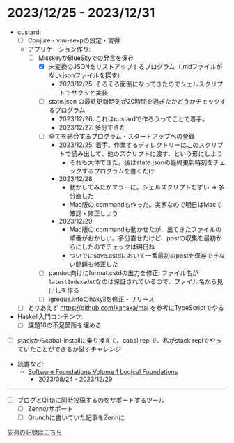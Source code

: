 # 2023/12/25 - 2023/12/31

- custard:
    - [ ] Conjure・vim-sexpの設定・習得
    - アプリケーション作り:
        - [ ] MisskeyかBlueSkyでの発言を保存
            - [x] 未変換のJSONをリストアップするプログラム（.mdファイルがない.jsonファイルを探す）
                - 2023/12/25: そろそろ面倒になってきたのでシェルスクリプトでサクッと実装
            - [ ] state.json の最終更新時刻が20時間を過ぎたかどうかチェックするプログラム
                - 2023/12/26: これはcustardで作ろうってことで着手。
                - 2023/12/27: 多分できた
            - [ ] 全てを結合するプログラム・スタートアップへの登録
                - 2023/12/25: 着手。作業するディレクトリーはこのスクリプトで読み出して、他のスクリプトに渡す、という形にしよう
                    - それも大体できた。後はstate.jsonの最終更新時刻をチェックするプログラムを書くだけ
                - 2023/12/28:
                    - 動かしてみたがエラーに。シェルスクリプトむずい =\> 多分直した
                    - Mac版の.commandも作った。実家なので明日はMacで確認・修正しよう
                - 2023/12/29:
                    - Mac版の.commandも動かせたが、出てきたファイルの順番がおかしい。多分直せたけど、postの収集を最初からにしたのでチェックは明日ね
                    - ついでにsave.cstdにおいて一番最初のpostを保存できない問題も修正した
            - [ ] pandoc向けにformat.cstdの出力を修正: ファイル名が`latestIndexedAt`なのは保証されているので、ファイル名から見出しを作る
            - [ ] igreque.infoのhakyllを修正・リリース
    - [ ] とりあえず <https://github.com/kanaka/mal> を参考にTypeScriptでやる
- Haskell入門コンテンツ:
    - [ ] 課題18の不足箇所を埋める
- [ ] stackからcabal-installに乗り換えて、cabal replで、私がstack replでやっていたことができるか試すチャレンジ
- 読書など:
    - [Software Foundations Volume 1 Logical Foundations](https://softwarefoundations.cis.upenn.edu/lf-current/index.html)
        - 2023/08/24 - 2023/12/29

------

- [ ] ブログとQiitaに同時投稿するのをサポートするツール
    - [ ] Zennのサポート
    - [ ] Qrunchに書いていた記事をZennに

[先週の記録はこちら](https://github.com/igrep/daily-commits/blob/747c520b80695423359227126227374f15faffad/yesterday.md)
